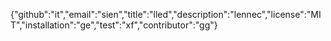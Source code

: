 {"github":"it","email":"sien","title":"lled","description":"lennec","license":"MIT","installation":"ge","test":"xf","contributor":"gg"}